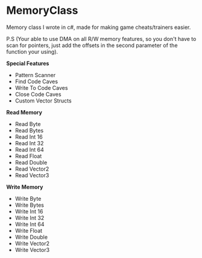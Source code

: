 # MemoryClass
Memory class I wrote in c#, made for making game cheats/trainers easier.

P.S (Your able to use DMA on all R/W memory features, so you don't have to scan for pointers, just add the offsets in the second parameter of the function your using).

**Special Features**
- Pattern Scanner
- Find Code Caves
- Write To Code Caves
- Close Code Caves
- Custom Vector Structs

**Read Memory**
- Read Byte
- Read Bytes
- Read Int 16
- Read Int 32
- Read Int 64
- Read Float
- Read Double
- Read Vector2
- Read Vector3

**Write Memory**
- Write Byte
- Write Bytes
- Write Int 16
- Write Int 32
- Write Int 64
- Write Float
- Write Double
- Write Vector2
- Write Vector3
